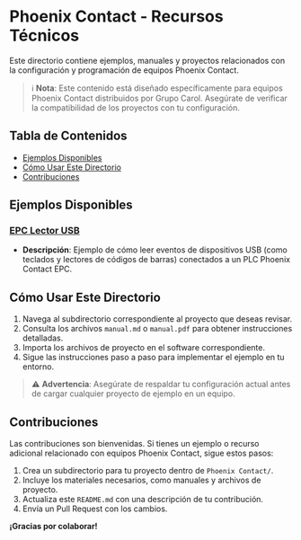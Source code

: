 # Phoenix Contact - Recursos Técnicos

Este directorio contiene ejemplos, manuales y proyectos relacionados con la configuración y programación de equipos Phoenix Contact.

> ℹ️ **Nota**: Este contenido está diseñado específicamente para equipos Phoenix Contact distribuidos por Grupo Carol. Asegúrate de verificar la compatibilidad de los proyectos con tu configuración.

## Tabla de Contenidos
- [Ejemplos Disponibles](#ejemplos-disponibles)
- [Cómo Usar Este Directorio](#cómo-usar-este-directorio)
- [Contribuciones](#contribuciones)

## Ejemplos Disponibles

### [EPC Lector USB](EPCLectorUSB/manual.md)
- **Descripción**: Ejemplo de cómo leer eventos de dispositivos USB (como teclados y lectores de códigos de barras) conectados a un PLC Phoenix Contact EPC.

## Cómo Usar Este Directorio
1. Navega al subdirectorio correspondiente al proyecto que deseas revisar.
2. Consulta los archivos `manual.md` o `manual.pdf` para obtener instrucciones detalladas.
3. Importa los archivos de proyecto en el software correspondiente.
4. Sigue las instrucciones paso a paso para implementar el ejemplo en tu entorno.

> ⚠️ **Advertencia**: Asegúrate de respaldar tu configuración actual antes de cargar cualquier proyecto de ejemplo en un equipo.

## Contribuciones
Las contribuciones son bienvenidas. Si tienes un ejemplo o recurso adicional relacionado con equipos Phoenix Contact, sigue estos pasos:
1. Crea un subdirectorio para tu proyecto dentro de `Phoenix Contact/`.
2. Incluye los materiales necesarios, como manuales y archivos de proyecto.
3. Actualiza este `README.md` con una descripción de tu contribución.
4. Envía un Pull Request con los cambios.

**¡Gracias por colaborar!**
